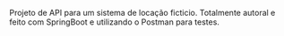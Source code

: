 Projeto de API para um sistema de locação ficticio.
Totalmente autoral e feito com SpringBoot e utilizando o Postman para testes.
